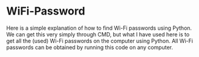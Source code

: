 # WiFi-Password

Here is a simple explanation of how to find Wi-Fi passwords using Python. 
We can get this very simply through CMD, but what I have used here is to get all the (used) Wi-Fi passwords on the computer using Python. 
All Wi-Fi passwords can be obtained by running this code on any computer.

